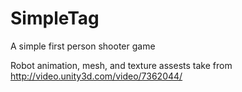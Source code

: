 SimpleTag
=========

A simple first person shooter game

Robot animation, mesh, and texture assests take from <http://video.unity3d.com/video/7362044/>

